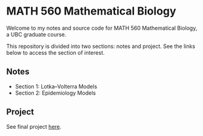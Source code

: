 # MATH 560 Mathematical Biology

Welcome to my notes and source code for MATH 560 Mathematical Biology, a UBC graduate course. 

This repository is divided into two sections: notes and project. See the links below to access the section of interest.

## Notes
- Section 1: Lotka–Volterra Models
- Section 2: Epidemiology Models

## Project
See final project [here](https://github.com/mattfaltyn/MATH-560/tree/main/project).
